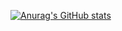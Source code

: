 [![Anurag's GitHub stats](https://github-readme-stats.vercel.app/api?username=LucasSilvaAraujo&show_icons=true&theme=radical)](https://github.com/LucasSilvaAraujo/github-readme-stats)
